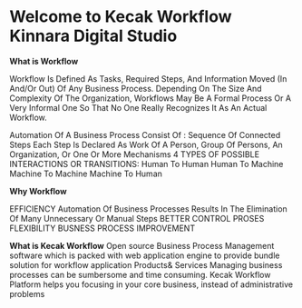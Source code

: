 # Welcome to Kecak Workflow Kinnara Digital Studio

**What is Workflow**

Workflow Is Defined As Tasks, Required Steps, And Information Moved (In And/Or Out) Of Any Business Process. Depending On The Size And Complexity Of The Organization, Workflows May Be A Formal Process Or A Very Informal One So That No One Really Recognizes It As An Actual Workflow.

Automation Of A Business Process
Consist Of :
Sequence Of Connected Steps
Each Step Is Declared As Work Of A Person, Group Of Persons, An Organization, Or One Or More Mechanisms
4 TYPES OF POSSIBLE INTERACTIONS OR TRANSITIONS:
Human To Human
Human To Machine
Machine To Machine
Machine To Human

**Why Workflow**

EFFICIENCY
Automation Of Business Processes Results In The Elimination Of Many Unnecessary Or Manual Steps
BETTER CONTROL PROSES
FLEXIBILITY
BUSNESS PROCESS IMPROVEMENT

**What is Kecak Workflow**
Open source Business Process Management software which is packed with web application engine to provide bundle solution for workflow application
Products& Services
Managing business processes can be sumbersome and time consuming.
Kecak Workflow Platform helps you focusing in your core business, instead of administrative problems

